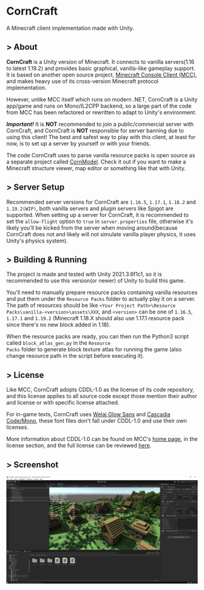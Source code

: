 # CornCraft
A Minecraft client implementation made with Unity.

## > About
__CornCraft__ is a Unity version of Minecraft. It connects to vanilla servers(1.16 to latest 1.19.2) and provides basic graphical, vanilla-like gameplay support. It is based on another open source project, [Minecraft Console Client (MCC)](https://github.com/MCCTeam/Minecraft-Console-Client), and makes heavy use of its cross-version Minecraft protocol implementation.

However, unlike MCC itself which runs on modern .NET, CornCraft is a Unity app/game and runs on Mono/IL2CPP backend, so a large part of the code from MCC has been refactored or rewritten to adapt to Unity's environment.

__*Important!*__ It is __NOT__ recommended to join a public/commercial server with CornCraft, and CornCraft is __NOT__ responsible for server banning due to using this client! The best and safest way to play with this client, at least for now, is to set up a server by yourself or with your friends.

The code CornCraft uses to parse vanilla resource packs is open source as a separate project called [CornModel](https://github.com/DevBobcorn/CornModel). Check it out if you want to make a Minecraft structure viewer, map editor or something like that with Unity.

## > Server Setup
Recommended server versions for CornCraft are <code>1.16.5</code>, <code>1.17.1</code>, <code>1.18.2</code> and <code>1.19.2(WIP)</code>, both vanilla servers and plugin servers like Spigot are supported. 
When setting up a server for CornCraft, it is recommended to set the <code>allow-flight</code> option to <code>true</code> in <code>server.properties</code> file, otherwise it's likely you'll be kicked from the server when moving around(because CornCraft does not and likely will not simulate vanilla player physics, it uses Unity's physics system).

## > Building & Running
The project is made and tested with Unity 2021.3.6f1c1, so it is recommended to use this version(or newer) of Unity to build this game.

You'll need to manually prepare resource packs containing vanilla resources and put them under the <code>Resource Packs</code> folder to actually play it on a server. The path of resources should be like <code>\<Your Project Path\>\Resource Packs\vanilla-\<version\>\assets\XXX</code>, and <code>\<version\></code> can be one of <code>1.16.5</code>, <code>1.17.1</code> and <code>1.19.2</code> (Minecraft 1.18.X should also use 1.17.1 resource pack since there's no new block added in 1.18).

When the resource packs are ready, you can then run the Python3 script called <code>block_atlas_gen.py</code> in the <code>Resource Packs</code> folder to generate block texture atlas for running the game (also change resource path in the script before executing it).

## > License
Like MCC, CornCraft adopts CDDL-1.0 as the license of its code repository, and this license applies to all source code except those mention their author and license or with specific license attached.

For in-game texts, CornCraft uses [Welai Glow Sans](https://github.com/welai/glow-sans) and [Cascadia Code/Mono](https://github.com/microsoft/cascadia-code), these font files don't fall under CDDL-1.0 and use their own licenses.

More information about CDDL-1.0 can be found on MCC's [home page](https://github.com/MCCTeam/Minecraft-Console-Client), in the license section, and the full license can be reviewed [here](http://opensource.org/licenses/CDDL-1.0).

## > Screenshot
![Screenshot](https://github.com/DevBobcorn/CornCraft/blob/master/Preview.png?raw=true)
